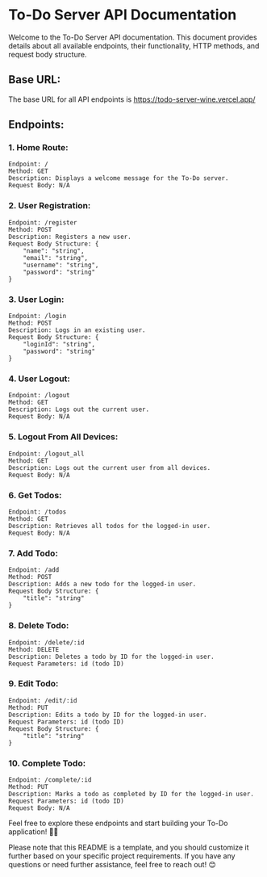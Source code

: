 # To-Do Server API Documentation

Welcome to the To-Do Server API documentation. This document provides details about all available endpoints, their functionality, HTTP methods, and request body structure.

## Base URL:
The base URL for all API endpoints is https://todo-server-wine.vercel.app/


## Endpoints:

### 1. Home Route:
    Endpoint: /
    Method: GET
    Description: Displays a welcome message for the To-Do server.
    Request Body: N/A

### 2. User Registration:
    Endpoint: /register
    Method: POST
    Description: Registers a new user.
    Request Body Structure: {
        "name": "string",
        "email": "string",
        "username": "string",
        "password": "string"
    }

### 3. User Login:
    Endpoint: /login
    Method: POST
    Description: Logs in an existing user.
    Request Body Structure: {
        "loginId": "string",
        "password": "string"
    }

### 4. User Logout:
    Endpoint: /logout
    Method: GET
    Description: Logs out the current user.
    Request Body: N/A

### 5. Logout From All Devices:
    Endpoint: /logout_all
    Method: GET
    Description: Logs out the current user from all devices.
    Request Body: N/A

### 6. Get Todos:
    Endpoint: /todos
    Method: GET
    Description: Retrieves all todos for the logged-in user.
    Request Body: N/A

### 7. Add Todo:
    Endpoint: /add
    Method: POST
    Description: Adds a new todo for the logged-in user.
    Request Body Structure: {
        "title": "string"
    }

### 8. Delete Todo:
    Endpoint: /delete/:id
    Method: DELETE
    Description: Deletes a todo by ID for the logged-in user.
    Request Parameters: id (todo ID)

### 9. Edit Todo:
    Endpoint: /edit/:id
    Method: PUT
    Description: Edits a todo by ID for the logged-in user.
    Request Parameters: id (todo ID)
    Request Body Structure: {
        "title": "string"
    }

### 10. Complete Todo:
    Endpoint: /complete/:id
    Method: PUT
    Description: Marks a todo as completed by ID for the logged-in user.
    Request Parameters: id (todo ID)
    Request Body: N/A


Feel free to explore these endpoints and start building your To-Do application! 📝🚀

Please note that this README is a template, and you should customize it further based on your specific project requirements. If you have any questions or need further assistance, feel free to reach out! 😊